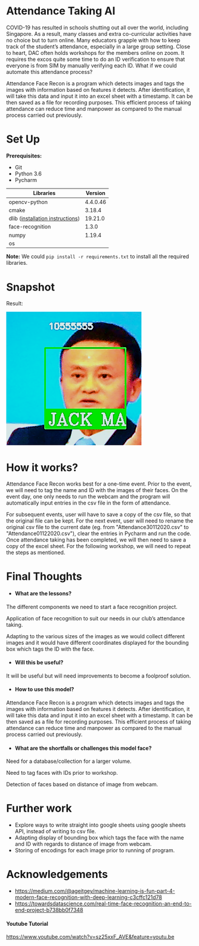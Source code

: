 # Attendance Taking AI
COVID-19 has resulted in schools shutting out all over the world, including Singapore. As a result, many classes and extra co-curricular activities have no choice but to turn online. Many educators grapple with how to keep track of the student’s attendance, especially in a large group setting. Close to heart, DAC often holds workshops for the members online on zoom. It requires the excos quite some time to do an ID verification to ensure that everyone is from SIM by manually verifying each ID. What if we could automate this attendance process? 

Attendance Face Recon is a program which detects images and tags the images with information based on features it detects. After identification, it will take this data and input it into an excel sheet with a timestamp. It can be then saved as a file for recording purposes. This efficient process of taking attendance can reduce time and manpower as compared to the manual process carried out previously.

# Set Up

**Prerequisites:**

- Git
- Python 3.6
- Pycharm

Libraries | Version
-----------|-----------
opencv-python | 4.4.0.46
cmake | 3.18.4 
dlib ([installation instructions](https://gist.github.com/ageitgey/629d75c1baac34dfa5ca2a1928a7aeaf)) | 19.21.0
face-recognition | 1.3.0
numpy | 1.19.4
os    |  

**Note:** We could `pip install -r requirements.txt` to install all the required libraries.

# Snapshot

Result:

![](README_Image.png)

# How it works?

Attendance Face Recon works best for a one-time event. Prior to the event, we will need to tag the name and ID with the images of their faces. On the event day, one only needs to run the webcam and the program will automatically input entries in the csv file in the form of attendance. 

For subsequent events, user will have to save a copy of the csv file, so that the original file can be kept. For the next event, user will need to rename the original csv file to the current date (eg. from  "Attendance30112020.csv" to "Attendance01122020.csv"), clear the entries in Pycharm and run the code. Once attendance taking has been completed, we will then need to save a copy of the excel sheet. For the following workshop, we will need to repeat the steps as mentioned.


# Final Thoughts

* #### What are the lessons?


The different components we need to start a face recognition project.

Application of face recognition to suit our needs in our club’s attendance taking.

Adapting to the various sizes of the images as we would collect different images and it would have different coordinates displayed for the bounding box which tags the ID with the face. 


* #### Will this be useful? 

It will be useful but will need improvements to become a foolproof solution.


* #### How to use this model?

Attendance Face Recon is a program which detects images and tags the images with information based on features it detects. After identification, it will take this data and input it into an excel sheet with a timestamp. It can be then saved as a file for recording purposes. This efficient process of taking attendance can reduce time and manpower as compared to the manual process carried out previously.


* #### What are the shortfalls or challenges this model face?

Need for a database/collection for a larger volume.

Need to tag faces with IDs prior to workshop.

Detection of faces based on distance of image from webcam.

# Further work 

* Explore ways to write straight into google sheets using google sheets API, instead of writing to csv file.
* Adapting display of bounding box which tags the face with the name and ID with regards to distance of image from webcam.
* Storing of encodings for each image prior to running of program.


# Acknowledgements 

* https://medium.com/@ageitgey/machine-learning-is-fun-part-4-modern-face-recognition-with-deep-learning-c3cffc121d78
* https://towardsdatascience.com/real-time-face-recognition-an-end-to-end-project-b738bb0f7348

#### Youtube Tutorial
https://www.youtube.com/watch?v=sz25xxF_AVE&feature=youtu.be
